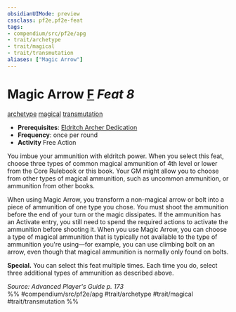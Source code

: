 ```yaml
---
obsidianUIMode: preview
cssclass: pf2e,pf2e-feat
tags:
- compendium/src/pf2e/apg
- trait/archetype
- trait/magical
- trait/transmutation
aliases: ["Magic Arrow"]
---
```

# Magic Arrow  [F](/rules/core-rulebook/chapter-9-playing-the-game.md#Actions "Free Action") *Feat 8*  
[archetype](/rules/traits/archetype.md)  [magical](/rules/traits/magical.md)  [transmutation](/rules/traits/transmutation.md)  

- **Prerequisites**: [Eldritch Archer Dedication](/compendium/feats/eldritch-archer-dedication-apg.md)
- **Frequency**: once per round
- **Activity** Free Action

You imbue your ammunition with eldritch power. When you select this feat, choose three types of common magical ammunition of 4th level or lower from the Core Rulebook or this book. Your GM might allow you to choose from other types of magical ammunition, such as uncommon ammunition, or ammunition from other books.

When using Magic Arrow, you transform a non-magical arrow or bolt into a piece of ammunition of one type you chose. You must shoot the ammunition before the end of your turn or the magic dissipates. If the ammunition has an Activate entry, you still need to spend the required actions to activate the ammunition before shooting it. When you use Magic Arrow, you can choose a type of magical ammunition that is typically not available to the type of ammunition you're using—for example, you can use climbing bolt on an arrow, even though that magical ammunition is normally only found on bolts.

**Special.** You can select this feat multiple times. Each time you do, select three additional types of ammunition as described above.

*Source: Advanced Player's Guide p. 173*  
%% #compendium/src/pf2e/apg #trait/archetype #trait/magical #trait/transmutation %%